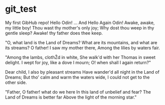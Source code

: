 # git_test
My first GibHub repo!
Hello Odin!
... And Hello Again Odin!
Awake, awake, my little boy!
Thou wast thy mother's only joy;
Why dost thou weep in thy gentle sleep?
Awake! thy father does thee keep.

"O, what land is the Land of Dreams?
What are its mountains, and what are its streams?
O father! I saw my mother there,
Among the lilies by waters fair.

"Among the lambs, clothŽd in white,
She walk'd with her Thomas in sweet delight.
I wept for joy, like a dove I mourn;
O! when shall I again return?"

Dear child, I also by pleasant streams
Have wander'd all night in the Land of Dreams;
But tho' calm and warm the waters wide,
I could not get to the other side.

"Father, O father! what do we here
In this land of unbelief and fear?
The Land of Dreams is better far
Above the light of the morning star."